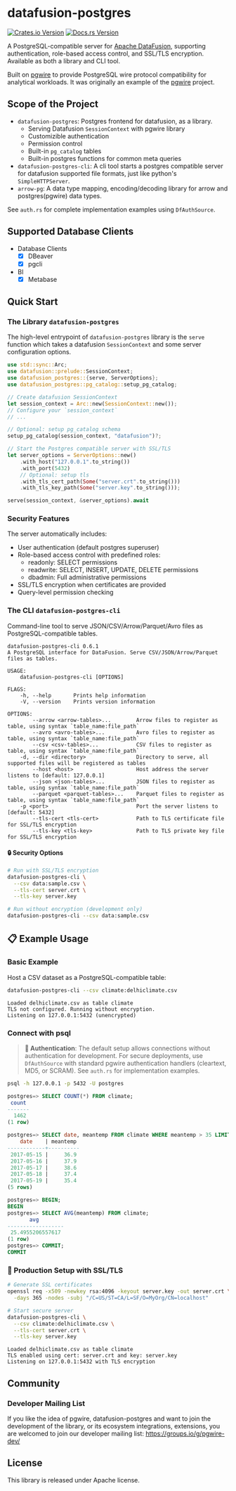 # datafusion-postgres

[![Crates.io Version][crates-badge]][crates-url]
[![Docs.rs Version][docs-badge]][docs-url]

[crates-badge]: https://img.shields.io/crates/v/datafusion-postgres?label=datafusion-postgres
[crates-url]: https://crates.io/crates/datafusion-postgres
[docs-badge]: https://img.shields.io/docsrs/datafusion-postgres
[docs-url]: https://docs.rs/datafusion-postgres/latest/datafusion_postgres

A PostgreSQL-compatible server for [Apache DataFusion](https://datafusion.apache.org), supporting authentication, role-based access control, and SSL/TLS encryption. Available as both a library and CLI tool.

Built on [pgwire](https://github.com/sunng87/pgwire) to provide PostgreSQL wire protocol compatibility for analytical workloads.
It was originally an example of the [pgwire](https://github.com/sunng87/pgwire)
project.

## Scope of the Project

- `datafusion-postgres`: Postgres frontend for datafusion, as a library.
  - Serving Datafusion `SessionContext` with pgwire library
  - Customizible authentication
  - Permission control
  - Built-in `pg_catalog` tables
  - Built-in postgres functions for common meta queries
- `datafusion-postgres-cli`: A cli tool starts a postgres compatible server for
  datafusion supported file formats, just like python's `SimpleHTTPServer`.
- `arrow-pg`: A data type mapping, encoding/decoding library for arrow and
  postgres(pgwire) data types.

See `auth.rs` for complete implementation examples using `DfAuthSource`.

## Supported Database Clients

- Database Clients
  - [x] DBeaver
  - [x] pgcli
- BI
  - [x] Metabase

## Quick Start

### The Library `datafusion-postgres`

The high-level entrypoint of `datafusion-postgres` library is the `serve`
function which takes a datafusion `SessionContext` and some server configuration
options.

```rust
use std::sync::Arc;
use datafusion::prelude::SessionContext;
use datafusion_postgres::{serve, ServerOptions};
use datafusion_postgres::pg_catalog::setup_pg_catalog;

// Create datafusion SessionContext
let session_context = Arc::new(SessionContext::new());
// Configure your `session_context`
// ...

// Optional: setup pg_catalog schema
setup_pg_catalog(session_context, "datafusion")?;

// Start the Postgres compatible server with SSL/TLS
let server_options = ServerOptions::new()
    .with_host("127.0.0.1".to_string())
    .with_port(5432)
    // Optional: setup tls
    .with_tls_cert_path(Some("server.crt".to_string()))
    .with_tls_key_path(Some("server.key".to_string()));

serve(session_context, &server_options).await
```

### Security Features

The server automatically includes:

- User authentication (default postgres superuser)
- Role-based access control with predefined roles:
  - readonly: SELECT permissions
  - readwrite: SELECT, INSERT, UPDATE, DELETE permissions
  - dbadmin: Full administrative permissions
- SSL/TLS encryption when certificates are provided
- Query-level permission checking

### The CLI `datafusion-postgres-cli`

Command-line tool to serve JSON/CSV/Arrow/Parquet/Avro files as PostgreSQL-compatible tables.

```
datafusion-postgres-cli 0.6.1
A PostgreSQL interface for DataFusion. Serve CSV/JSON/Arrow/Parquet files as tables.

USAGE:
    datafusion-postgres-cli [OPTIONS]

FLAGS:
    -h, --help       Prints help information
    -V, --version    Prints version information

OPTIONS:
        --arrow <arrow-tables>...        Arrow files to register as table, using syntax `table_name:file_path`
        --avro <avro-tables>...          Avro files to register as table, using syntax `table_name:file_path`
        --csv <csv-tables>...            CSV files to register as table, using syntax `table_name:file_path`
    -d, --dir <directory>                Directory to serve, all supported files will be registered as tables
        --host <host>                    Host address the server listens to [default: 127.0.0.1]
        --json <json-tables>...          JSON files to register as table, using syntax `table_name:file_path`
        --parquet <parquet-tables>...    Parquet files to register as table, using syntax `table_name:file_path`
    -p <port>                            Port the server listens to [default: 5432]
        --tls-cert <tls-cert>            Path to TLS certificate file for SSL/TLS encryption
        --tls-key <tls-key>              Path to TLS private key file for SSL/TLS encryption
```

#### 🔒 Security Options

```bash
# Run with SSL/TLS encryption
datafusion-postgres-cli \
  --csv data:sample.csv \
  --tls-cert server.crt \
  --tls-key server.key

# Run without encryption (development only)
datafusion-postgres-cli --csv data:sample.csv
```

## 📋 Example Usage

### Basic Example

Host a CSV dataset as a PostgreSQL-compatible table:

```bash
datafusion-postgres-cli --csv climate:delhiclimate.csv
```

```
Loaded delhiclimate.csv as table climate
TLS not configured. Running without encryption.
Listening on 127.0.0.1:5432 (unencrypted)
```

### Connect with psql

> **🔐 Authentication**: The default setup allows connections without authentication for development. For secure deployments, use `DfAuthSource` with standard pgwire authentication handlers (cleartext, MD5, or SCRAM). See `auth.rs` for implementation examples.

```bash
psql -h 127.0.0.1 -p 5432 -U postgres
```

```sql
postgres=> SELECT COUNT(*) FROM climate;
 count
-------
  1462
(1 row)

postgres=> SELECT date, meantemp FROM climate WHERE meantemp > 35 LIMIT 5;
    date    | meantemp
------------+----------
 2017-05-15 |     36.9
 2017-05-16 |     37.9
 2017-05-17 |     38.6
 2017-05-18 |     37.4
 2017-05-19 |     35.4
(5 rows)

postgres=> BEGIN;
BEGIN
postgres=> SELECT AVG(meantemp) FROM climate;
       avg
------------------
 25.4955206557617
(1 row)
postgres=> COMMIT;
COMMIT
```

### 🔐 Production Setup with SSL/TLS

```bash
# Generate SSL certificates
openssl req -x509 -newkey rsa:4096 -keyout server.key -out server.crt \
  -days 365 -nodes -subj "/C=US/ST=CA/L=SF/O=MyOrg/CN=localhost"

# Start secure server
datafusion-postgres-cli \
  --csv climate:delhiclimate.csv \
  --tls-cert server.crt \
  --tls-key server.key
```

```
Loaded delhiclimate.csv as table climate
TLS enabled using cert: server.crt and key: server.key
Listening on 127.0.0.1:5432 with TLS encryption
```

## Community

### Developer Mailing List

If you like the idea of pgwire, datafusion-postgres and want to join the
development of the library, or its ecosystem integrations, extensions, you are
welcomed to join our developer mailing list: https://groups.io/g/pgwire-dev/

## License

This library is released under Apache license.
